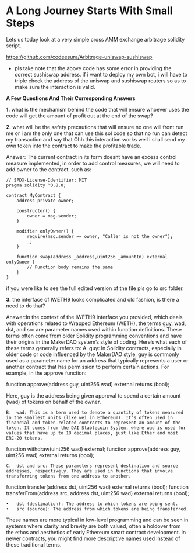 # A Long Journey Starts With Small Steps

Lets us today look at a very simple cross AMM exchange arbitrage solidity script.


https://github.com/codeesura/Arbitrage-uniswap-sushiswap


* pls take note that the above code has some error in providing the correct sushiswap address. if i want to deploy my own bot, i will have to triple check the address of the uniswap and sushiswap routers so as to make sure the interaction is valid. 

__A Few Questions And Their Corresponding Answers__


__1.__ what is the mechanism behind the code that will ensure whoever uses the code will get the amount of profit out at the end of the swap?


__2.__ what will be the safety precautions that will ensure no one will front run me or i am the only one that can use this sol code so that no run can detect my transaction and say that Ohh this interaction works well i shall send my own token into the contract to make the profitable trade.


Answer: The current contract in its form doesnt have an excess control measure implemented, in order to add control measures, we will need to add owner to the contract. such as:
```solidity
// SPDX-License-Identifier: MIT
pragma solidity ^0.8.0;

contract MyContract {
    address private owner;

    constructor() {
        owner = msg.sender;
    }

    modifier onlyOwner() {
        require(msg.sender == owner, "Caller is not the owner");
        _;
    }

    function swap(address _address,uint256 _amountIn) external onlyOwner {
        // Function body remains the same
    }
}
```

if you were like to see the full edited version of the file pls go to src folder.

__3.__ the interface of IWETH9 looks complicated and old fashion, is there a need to do that?


Answer:In the context of the IWETH9 interface you provided, which deals with operations related to Wrapped Ethereum (WETH), the terms guy, wad, dst, and src are parameter names used within function definitions. These terms often come from older Solidity programming conventions and have their origins in the MakerDAO system’s style of coding. Here’s what each of these terms generally refers to:
	A.	guy: In Solidity contracts, especially in older code or code influenced by the MakerDAO style, guy is commonly used as a parameter name for an address that typically represents a user or another contract that has permission to perform certain actions. For example, in the approve function:

function approve(address guy, uint256 wad) external returns (bool);

Here, guy is the address being given approval to spend a certain amount (wad) of tokens on behalf of the owner.

	B.	wad: This is a term used to denote a quantity of tokens measured in the smallest units (like wei in Ethereum). It’s often used in financial and token-related contracts to represent an amount of the token. It comes from the DAI Stablecoin System, where wad is used for values that have up to 18 decimal places, just like Ether and most ERC-20 tokens.

function withdraw(uint256 wad) external;
function approve(address guy, uint256 wad) external returns (bool);


	C.	dst and src: These parameters represent destination and source addresses, respectively. They are used in functions that involve transferring tokens from one address to another.

function transfer(address dst, uint256 wad) external returns (bool);
function transferFrom(address src, address dst, uint256 wad) external returns (bool);

	•	dst (destination): The address to which tokens are being sent.
	•	src (source): The address from which tokens are being transferred.

These names are more typical in low-level programming and can be seen in systems where clarity and brevity are both valued, often a holdover from the ethos and aesthetics of early Ethereum smart contract development. In newer contracts, you might find more descriptive names used instead of these traditional terms.
